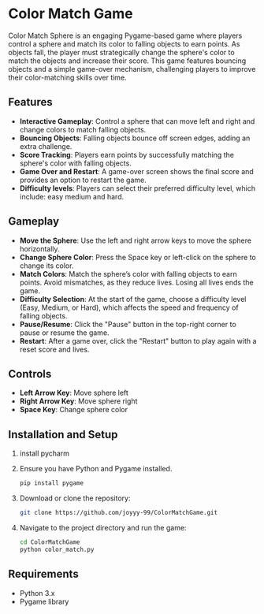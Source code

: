 # Color Match Game

Color Match Sphere is an engaging Pygame-based game where players control a sphere and match its color to falling objects to earn points. As objects fall, the player must strategically change the sphere's color to match the objects and increase their score. This game features bouncing objects and a simple game-over mechanism, challenging players to improve their color-matching skills over time.

## Features
- **Interactive Gameplay**: Control a sphere that can move left and right and change colors to match falling objects.
- **Bouncing Objects**: Falling objects bounce off screen edges, adding an extra challenge.
- **Score Tracking**: Players earn points by successfully matching the sphere's color with falling objects.
- **Game Over and Restart**: A game-over screen shows the final score and provides an option to restart the game.
- **Difficulty levels**: Players can select their preferred difficulty level, which include: easy medium and hard.

## Gameplay
- **Move the Sphere**: Use the left and right arrow keys to move the sphere horizontally.
- **Change Sphere Color**: Press the Space key or left-click on the sphere to change its color.
- **Match Colors**: Match the sphere’s color with falling objects to earn points. Avoid mismatches, as they reduce lives. Losing all lives ends the game.
- **Difficulty Selection**: At the start of the game, choose a difficulty level (Easy, Medium, or Hard), which affects the speed and frequency of falling objects.
- **Pause/Resume**: Click the "Pause" button in the top-right corner to pause or resume the game.
- **Restart**: After a game over, click the "Restart" button to play again with a reset score and lives.

## Controls
- **Left Arrow Key**: Move sphere left
- **Right Arrow Key**: Move sphere right
- **Space Key**: Change sphere color

## Installation and Setup
1. install pycharm

2. Ensure you have Python and Pygame installed.
   ```bash
   pip install pygame
   ```
3. Download or clone the repository:
   ```bash
   git clone https://github.com/joyyy-99/ColorMatchGame.git
   ```
4. Navigate to the project directory and run the game:
   ```bash
   cd ColorMatchGame
   python color_match.py
   ```

## Requirements
- Python 3.x
- Pygame library



